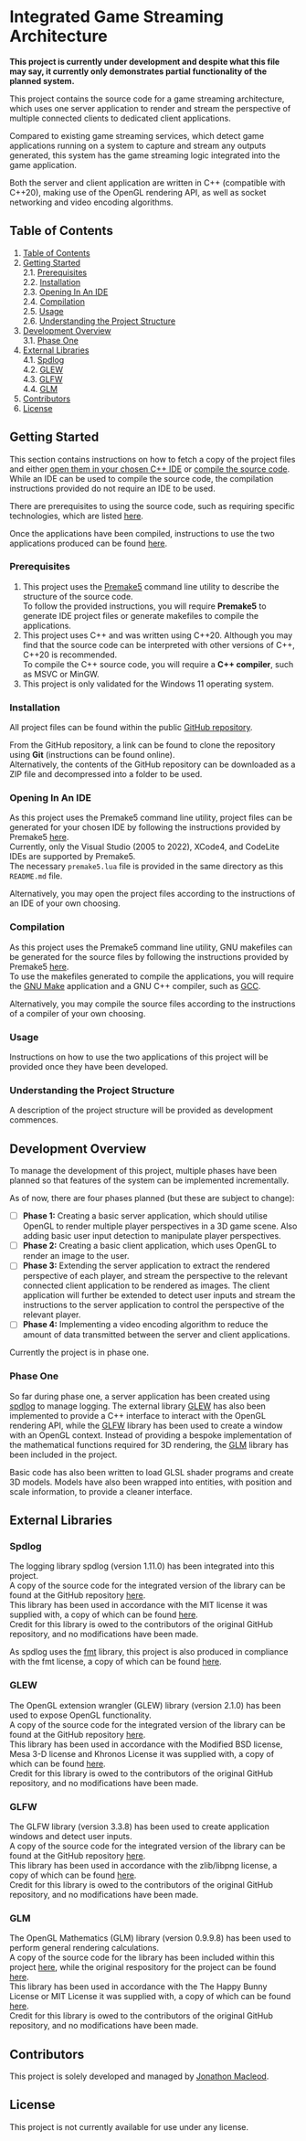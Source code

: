# Integrated Game Streaming Architecture

__This project is currently under development and despite what this file may say, it currently only demonstrates partial functionality of the planned system.__

This project contains the source code for a game streaming architecture, which uses one server application to render and stream the perspective of multiple connected clients to dedicated client applications. 

Compared to existing game streaming services, which detect game applications running on a system to capture and stream any outputs generated, this system has the game streaming logic integrated into the game application. 

Both the server and client application are written in C++ (compatible with C++20), making use of the OpenGL rendering API, as well as socket networking and video encoding algorithms.



## Table of Contents

1. [Table of Contents](#table-of-contents)
2. [Getting Started](#getting-started)                                                  \
    2.1. [Prerequisites](#prerequisites)                                                \
    2.2. [Installation](#installation)                                                  \
    2.3. [Opening In An IDE](#opening-in-an-ide)                                        \
    2.4. [Compilation](#compilation)                                                    \
    2.5. [Usage](#usage)                                                                \
    2.6. [Understanding the Project Structure](#understanding-the-project-structure)
3. [Development Overview](#development-overview)                                        \
    3.1. [Phase One](#phase-one)
4. [External Libraries](#external-libraries)                                            \
    4.1. [Spdlog](#spdlog)                                                              \
    4.2. [GLEW](#glew)                                                                  \
    4.3. [GLFW](#glfw)                                                                  \
    4.4. [GLM](#glm)
5. [Contributors](#contributors)
6. [License](#license)



## Getting Started

This section contains instructions on how to fetch a copy of the project files and either [open them in your chosen C++ IDE](#opening-in-an-ide) or [compile the source code](#compilation). \
While an IDE can be used to compile the source code, the compilation instructions provided do not require an IDE to be used.

There are prerequisites to using the source code, such as requiring specific technologies, which are listed [here](#prerequisites).

Once the applications have been compiled, instructions to use the two applications produced can be found [here](#usage).

### Prerequisites

1. This project uses the [Premake5](https://premake.github.io/) command line utility to describe the structure of the source code. \
   To follow the provided instructions, you will require __Premake5__ to generate IDE project files or generate makefiles to compile the applications.
2. This project uses C++ and was written using C++20. Although you may find that the source code can be interpreted with other versions of C++, C++20 is recommended. \
   To compile the C++ source code, you will require a __C++ compiler__, such as MSVC or MinGW. 
3. This project is only validated for the Windows 11 operating system.

### Installation

All project files can be found within the public [GitHub repository](https://github.com/JonathonMacleod/Integrated-Game-Streaming-Architecture).

From the GitHub repository, a link can be found to clone the repository using __Git__ (instructions can be found online). \
Alternatively, the contents of the GitHub repository can be downloaded as a ZIP file and decompressed into a folder to be used.

### Opening In An IDE

As this project uses the Premake5 command line utility, project files can be generated for your chosen IDE by following the instructions provided by Premake5 [here](https://premake.github.io/docs/Using-Premake). \
Currently, only the Visual Studio (2005 to 2022), XCode4, and CodeLite IDEs are supported by Premake5. \
The necessary `premake5.lua` file is provided in the same directory as this `README.md` file.

Alternatively, you may open the project files according to the instructions of an IDE of your own choosing.

### Compilation

As this project uses the Premake5 command line utility, GNU makefiles can be generated for the source files by following the instructions provided by Premake5 [here](https://premake.github.io/docs/Using-Premake). \
To use the makefiles generated to compile the applications, you will require the [GNU Make](https://www.gnu.org/software/make/) application and a GNU C++ compiler, such as [GCC](https://gcc.gnu.org/).

Alternatively, you may compile the source files according to the instructions of a compiler of your own choosing.

### Usage

Instructions on how to use the two applications of this project will be provided once they have been developed.

### Understanding the Project Structure

A description of the project structure will be provided as development commences.



## Development Overview

To manage the development of this project, multiple phases have been planned so that features of the system can be implemented incrementally.

As of now, there are four phases planned (but these are subject to change):

- [ ] __Phase 1:__ Creating a basic server application, which should utilise OpenGL to render multiple player perspectives in a 3D game scene. Also adding basic user input detection to manipulate player perspectives.
- [ ] __Phase 2:__ Creating a basic client application, which uses OpenGL to render an image to the user.
- [ ] __Phase 3:__ Extending the server application to extract the rendered perspective of each player, and stream the perspective to the relevant connected client application to be rendered as images. The client application will further be extended to detect user inputs and stream the instructions to the server application to control the perspective of the relevant player.
- [ ] __Phase 4:__ Implementing a video encoding algorithm to reduce the amount of data transmitted between the server and client applications.

Currently the project is in phase one.

### Phase One

So far during phase one, a server application has been created using [spdlog](#spdlog) to manage logging.
The external library [GLEW](#glew) has also been implemented to provide a C++ interface to interact with the OpenGL rendering API, while the [GLFW](#glfw) library has been used to create a window with an OpenGL context.
Instead of providing a bespoke implementation of the mathematical functions required for 3D rendering, the [GLM](#glm) library has been included in the project. 

Basic code has also been written to load GLSL shader programs and create 3D models.
Models have also been wrapped into entities, with position and scale information, to provide a cleaner interface.



## External Libraries

### Spdlog

The logging library spdlog (version 1.11.0) has been integrated into this project.                                                                                                              \
A copy of the source code for the integrated version of the library can be found at the GitHub repository [here](https://github.com/gabime/spdlog/releases/tag/v1.11.0).                        \
This library has been used in accordance with the MIT license it was supplied with, a copy of which can be found [here](./libs/spdlog-v1-11-0/LICENSE).                                         \
Credit for this library is owed to the contributors of the original GitHub repository, and no modifications have been made.

As spdlog uses the [fmt](https://github.com/fmtlib/fmt) library, this project is also produced in compliance with the fmt license, a copy of which can be found [here](./libs/fmt/LICENSE.rst).

### GLEW

The OpenGL extension wrangler (GLEW) library (version 2.1.0) has been used to expose OpenGL functionality.                                                                                                  \
A copy of the source code for the integrated version of the library can be found at the GitHub repository [here](https://github.com/nigels-com/glew/tree/glew-2.1.0).                                       \
This library has been used in accordance with the Modified BSD license, Mesa 3-D license and Khronos License it was supplied with, a copy of which can be found [here](./libs/glew-v2-1-0/LICENSE.txt).     \
Credit for this library is owed to the contributors of the original GitHub repository, and no modifications have been made.

### GLFW

The GLFW library (version 3.3.8) has been used to create application windows and detect user inputs.                                                                    \
A copy of the source code for the integrated version of the library can be found at the GitHub repository [here](https://github.com/glfw/glfw/releases/tag/3.3.8).      \
This library has been used in accordance with the zlib/libpng license, a copy of which can be found [here](./libs/glfw-v3-3-8/LICENSE.md).                              \
Credit for this library is owed to the contributors of the original GitHub repository, and no modifications have been made.

### GLM

The OpenGL Mathematics (GLM) library (version 0.9.9.8) has been used to perform general rendering calculations.                                                                                                                             \
A copy of the source code for the library has been included within this project [here](./libs/glm-v0-9-9-8/src/), while the original respository for the project can be found [here](https://github.com/g-truc/glm/releases/tag/0.9.9.8).   \
This library has been used in accordance with the The Happy Bunny License or MIT License it was supplied with, a copy of which can be found [here](./libs/glm-v0-9-9-8/copying.txt).                                                        \
Credit for this library is owed to the contributors of the original GitHub repository, and no modifications have been made.



## Contributors

This project is solely developed and managed by [Jonathon Macleod](https://github.com/JonathonMacleod).



## License

This project is not currently available for use under any license.



[//]: # (All hyperlinks provided are valid as of 10/06/2023)